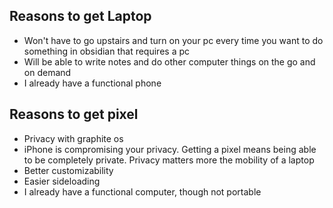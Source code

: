 ## Reasons to get Laptop

* Won't have to go upstairs and turn on your pc every time you want to do something in obsidian that requires a pc
* Will be able to write notes and do other computer things on the go and on demand
* I already have a functional phone

## Reasons to get pixel

* Privacy with graphite os
* iPhone is compromising your privacy. Getting a pixel means being able to be completely private. Privacy matters more the mobility of a laptop
* Better customizability
* Easier sideloading
* I already have a functional computer, though not portable
